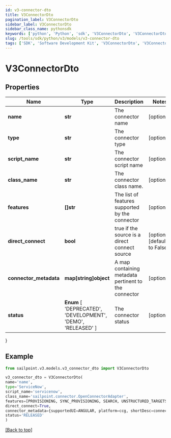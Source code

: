 ```yaml
---
id: v3-connector-dto
title: V3ConnectorDto
pagination_label: V3ConnectorDto
sidebar_label: V3ConnectorDto
sidebar_class_name: pythonsdk
keywords: ['python', 'Python', 'sdk', 'V3ConnectorDto', 'V3ConnectorDto'] 
slug: /tools/sdk/python/v3/models/v3-connector-dto
tags: ['SDK', 'Software Development Kit', 'V3ConnectorDto', 'V3ConnectorDto']
---
```


# V3ConnectorDto


## Properties

Name | Type | Description | Notes
------------ | ------------- | ------------- | -------------
**name** | **str** | The connector name | [optional] 
**type** | **str** | The connector type | [optional] 
**script_name** | **str** | The connector script name | [optional] 
**class_name** | **str** | The connector class name. | [optional] 
**features** | **[]str** | The list of features supported by the connector | [optional] 
**direct_connect** | **bool** | true if the source is a direct connect source | [optional] [default to False]
**connector_metadata** | **map[string]object** | A map containing metadata pertinent to the connector | [optional] 
**status** |  **Enum** [  'DEPRECATED',    'DEVELOPMENT',    'DEMO',    'RELEASED' ] | The connector status | [optional] 
}

## Example

```python
from sailpoint.v3.models.v3_connector_dto import V3ConnectorDto

v3_connector_dto = V3ConnectorDto(
name='name',
type='ServiceNow',
script_name='servicenow',
class_name='sailpoint.connector.OpenConnectorAdapter',
features=[PROVISIONING, SYNC_PROVISIONING, SEARCH, UNSTRUCTURED_TARGETS],
direct_connect=True,
connector_metadata={supportedUI=ANGULAR, platform=ccg, shortDesc=connector description},
status='RELEASED'
)

```
[[Back to top]](#) 

